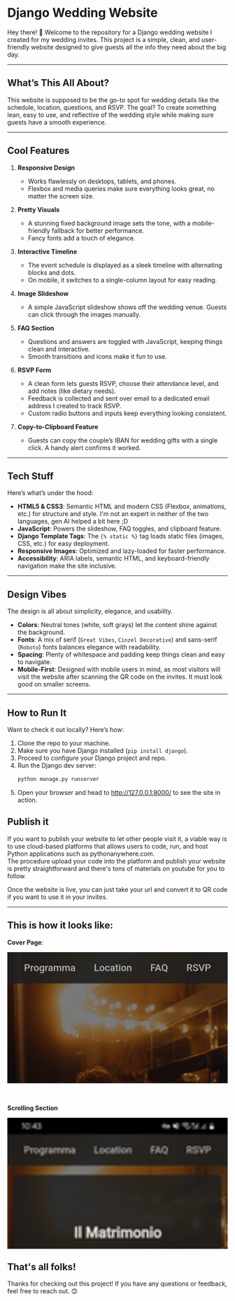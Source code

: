 # Django Wedding Website

Hey there! 👋 Welcome to the repository for a Django wedding website I created for my wedding invites. 
This project is a simple, clean, and user-friendly website designed to give guests all the info they need about the big day. 

---

## **What’s This All About?**
This website is supposed to be the go-to spot for wedding details like the schedule, location, questions, and RSVP. 
The goal? To create something lean, easy to use, and reflective of the wedding style while making sure guests have a smooth experience.

---

## **Cool Features**

1. **Responsive Design**  
   - Works flawlessly on desktops, tablets, and phones.  
   - Flexbox and media queries make sure everything looks great, no matter the screen size.

2. **Pretty Visuals**  
   - A stunning fixed background image sets the tone, with a mobile-friendly fallback for better performance.  
   - Fancy fonts add a touch of elegance.

3. **Interactive Timeline**  
   - The event schedule is displayed as a sleek timeline with alternating blocks and dots.  
   - On mobile, it switches to a single-column layout for easy reading.

4. **Image Slideshow**  
   - A simple JavaScript slideshow shows off the wedding venue. Guests can click through the images manually.

5. **FAQ Section**  
   - Questions and answers are toggled with JavaScript, keeping things clean and interactive.  
   - Smooth transitions and icons make it fun to use.

6. **RSVP Form**  
   - A clean form lets guests RSVP, choose their attendance level, and add notes (like dietary needs).
   - Feedback is collected and sent over email to a dedicated email address I created to track RSVP.
   - Custom radio buttons and inputs keep everything looking consistent.

7. **Copy-to-Clipboard Feature**  
   - Guests can copy the couple’s IBAN for wedding gifts with a single click. A handy alert confirms it worked.

---

## **Tech Stuff**
Here’s what’s under the hood:  
- **HTML5 & CSS3**: Semantic HTML and modern CSS (Flexbox, animations, etc.) for structure and style. I'm not an expert in neither of the two languages, gen AI helped a bit here ;D
- **JavaScript**: Powers the slideshow, FAQ toggles, and clipboard feature.  
- **Django Template Tags**: The `{% static %}` tag loads static files (images, CSS, etc.) for easy deployment.  
- **Responsive Images**: Optimized and lazy-loaded for faster performance.  
- **Accessibility**: ARIA labels, semantic HTML, and keyboard-friendly navigation make the site inclusive.

---

## **Design Vibes**
The design is all about simplicity, elegance, and usability.
- **Colors**: Neutral tones (white, soft grays) let the content shine against the background.  
- **Fonts**: A mix of serif (`Great Vibes`, `Cinzel Decorative`) and sans-serif (`Roboto`) fonts balances elegance with readability.  
- **Spacing**: Plenty of whitespace and padding keep things clean and easy to navigate.  
- **Mobile-First**: Designed with mobile users in mind, as most visitors will visit the website after scanning the QR code on the invites. It must look good on smaller screens.

---

## **How to Run It**
Want to check it out locally? Here’s how:  
1. Clone the repo to your machine.  
2. Make sure you have Django installed (`pip install django`).
3. Proceed to configure your Django project and repo.
4. Run the Django dev server:  
   ```bash
   python manage.py runserver
   ```
5. Open your browser and head to http://127.0.0.1:8000/ to see the site in action.

## **Publish it**

If you want to publish your website to let other people visit it, a viable way is to use cloud-based platforms that allows users to code, run, and host Python applications such as pythonanywhere.com.
<br>The procedure upload your code into the platform and publish your website is pretty straightforward and there's tons of materials on youtube for you to follow.

Once the website is live, you can just take your url and convert it to QR code if you want to use it in your invites.

---

## **This is how it looks like:**



**Cover Page**:
<div style="width: 100%; height: 300px; overflow-y: auto;">
  <img src="Cover_Page.jpg" alt="Tall and Thin Image" style="width: 100%; height: auto;">
</div>


<br><br>
**Scrolling Section**
<div style="width: 100%; height: 300px; overflow-y: auto;">
  <img src="webpage_scroll.jpg" alt="Tall and Thin Image" style="width: 100%; height: auto;">
</div>

## **That's all folks!**
Thanks for checking out this project! If you have any questions or feedback, feel free to reach out. 😊
